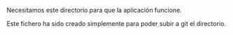 Necesitamos este directorio para que la aplicación funcione.

Este fichero ha sido creado simplemente para poder subir a git el directorio.
